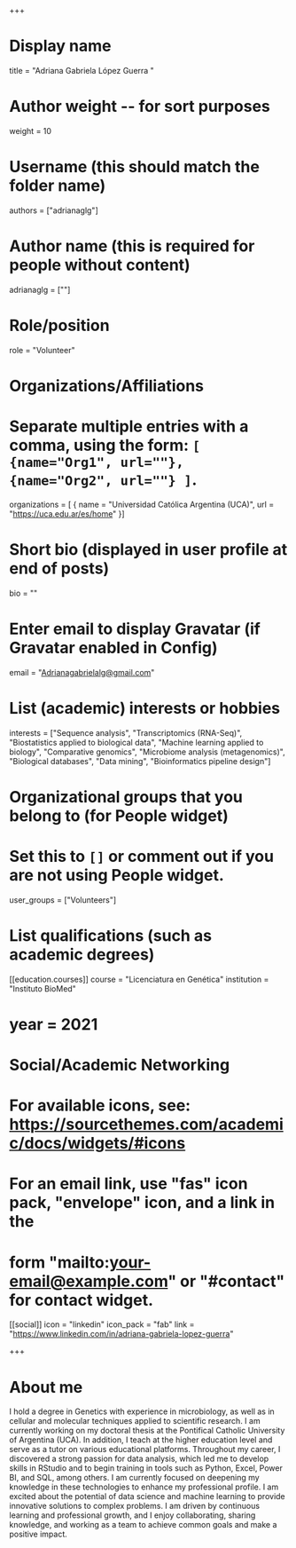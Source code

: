 +++
# Display name
title = "Adriana Gabriela López Guerra "

# Author weight -- for sort purposes
weight = 10

# Username (this should match the folder name)
authors = ["adrianaglg"]

# Author name (this is required for people without content)
adrianaglg = [""]

# Role/position
role = "Volunteer"

# Organizations/Affiliations
#   Separate multiple entries with a comma, using the form: `[ {name="Org1", url=""}, {name="Org2", url=""} ]`.
organizations = [ { name = "Universidad Católica Argentina (UCA)", url = "https://uca.edu.ar/es/home" }]

# Short bio (displayed in user profile at end of posts)
bio = ""

# Enter email to display Gravatar (if Gravatar enabled in Config)
email = "Adrianagabrielalg@gmail.com"

# List (academic) interests or hobbies
interests = ["Sequence analysis", "Transcriptomics (RNA-Seq)", "Biostatistics applied to biological data", "Machine learning applied to biology", "Comparative genomics", "Microbiome analysis (metagenomics)", "Biological databases", "Data mining", "Bioinformatics pipeline design"]             

# Organizational groups that you belong to (for People widget)
#   Set this to `[]` or comment out if you are not using People widget.
user_groups = ["Volunteers"]

# List qualifications (such as academic degrees)

[[education.courses]]
course = "Licenciatura en Genética"
institution = "Instituto BioMed"
# year = 2021

# Social/Academic Networking
# For available icons, see: https://sourcethemes.com/academic/docs/widgets/#icons
#   For an email link, use "fas" icon pack, "envelope" icon, and a link in the
#   form "mailto:your-email@example.com" or "#contact" for contact widget.

[[social]]
  icon = "linkedin"
  icon_pack = "fab"
  link = "https://www.linkedin.com/in/adriana-gabriela-lopez-guerra"

+++

# About me 

I hold a degree in Genetics with experience in microbiology, as well as in cellular and molecular techniques applied to scientific research. I am currently working on my doctoral thesis at the Pontifical Catholic University of Argentina (UCA). In addition, I teach at the higher education level and serve as a tutor on various educational platforms.  Throughout my career, I discovered a strong passion for data analysis, which led me to develop skills in RStudio and to begin training in tools such as Python, Excel, Power BI, and SQL, among others. I am currently focused on deepening my knowledge in these technologies to enhance my professional profile.  I am excited about the potential of data science and machine learning to provide innovative solutions to complex problems. I am driven by continuous learning and professional growth, and I enjoy collaborating, sharing knowledge, and working as a team to achieve common goals and make a positive impact.